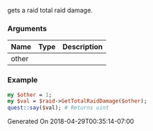 gets a raid total raid damage.
### Arguments
**Name**|**Type**|**Description**
:---|:---|:---
other||

### Example

```perl
my $other = 1;
my $val = $raid->GetTotalRaidDamage($other);
quest::say($val); # Returns uint
```


Generated On 2018-04-29T00:35:14-07:00